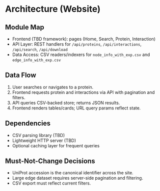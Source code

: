 # Architecture (Website)

## Module Map
- Frontend (TBD framework): pages (Home, Search, Protein, Interaction)
- API Layer: REST handlers for `/api/proteins`, `/api/interactions`, `/api/search`, `/api/download`
- Data Access: CSV readers/indexers for `node_info_with_exp.csv` and `edge_info_with_exp.csv`

## Data Flow
1. User searches or navigates to a protein.
2. Frontend requests protein and interactions via API with pagination and filters.
3. API queries CSV-backed store; returns JSON results.
4. Frontend renders tables/cards; URL query params reflect state.

## Dependencies
- CSV parsing library (TBD)
- Lightweight HTTP server (TBD)
- Optional caching layer for frequent queries

## Must-Not-Change Decisions
- UniProt accession is the canonical identifier across the site.
- Large edge dataset requires server-side pagination and filtering.
- CSV export must reflect current filters.
